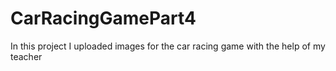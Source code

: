 # CarRacingGamePart4
In this project I uploaded images for the car racing game with the help of my teacher
